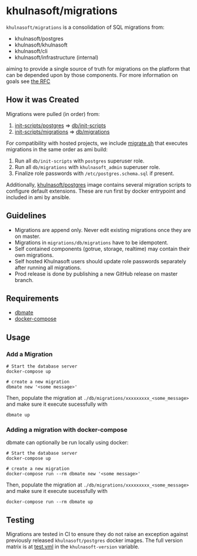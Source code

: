 # khulnasoft/migrations

`khulnasoft/migrations` is a consolidation of SQL migrations from:

- khulnasoft/postgres
- khulnasoft/khulnasoft
- khulnasoft/cli
- khulnasoft/infrastructure (internal)

aiming to provide a single source of truth for migrations on the platform that can be depended upon by those components. For more information on goals see [the RFC](https://www.notion.so/khulnasoft/Centralize-SQL-Migrations-cd3847ae027d4f2bba9defb2cc82f69a)

## How it was Created

Migrations were pulled (in order) from:

1. [init-scripts/postgres](https://github.com/khulnasoft/infrastructure/tree/develop/init-scripts/postgres) => [db/init-scripts](db/init-scripts)
2. [init-scripts/migrations](https://github.com/khulnasoft/infrastructure/tree/develop/init-scripts/migrations) => [db/migrations](db/migrations)

For compatibility with hosted projects, we include [migrate.sh](migrate.sh) that executes migrations in the same order as ami build:

1. Run all `db/init-scripts` with `postgres` superuser role.
2. Run all `db/migrations` with `khulnasoft_admin` superuser role.
3. Finalize role passwords with `/etc/postgres.schema.sql` if present.

Additionally, [khulnasoft/postgres](https://github.com/khulnasoft/postgres/blob/develop/ansible/playbook-docker.yml#L9) image contains several migration scripts to configure default extensions. These are run first by docker entrypoint and included in ami by ansible.

## Guidelines

- Migrations are append only. Never edit existing migrations once they are on master.
- Migrations in `migrations/db/migrations` have to be idempotent.
- Self contained components (gotrue, storage, realtime) may contain their own migrations.
- Self hosted Khulnasoft users should update role passwords separately after running all migrations.
- Prod release is done by publishing a new GitHub release on master branch.

## Requirements

- [dbmate](https://github.com/amacneil/dbmate)
- [docker-compose](https://docs.docker.com/compose/)

## Usage

### Add a Migration

```shell
# Start the database server
docker-compose up

# create a new migration
dbmate new '<some message>'
```

Then, populate the migration at `./db/migrations/xxxxxxxxx_<some_message>` and make sure it execute sucessfully with

```shell
dbmate up
```

### Adding a migration with docker-compose

dbmate can optionally be run locally using docker:

```shell
# Start the database server
docker-compose up

# create a new migration
docker-compose run --rm dbmate new '<some message>'
```

Then, populate the migration at `./db/migrations/xxxxxxxxx_<some_message>` and make sure it execute sucessfully with

```shell
docker-compose run --rm dbmate up
```

## Testing

Migrations are tested in CI to ensure they do not raise an exception against previously released `khulnasoft/postgres` docker images. The full version matrix is at [test.yml](./.github/workflows/test.yml) in the `khulnasoft-version` variable.
